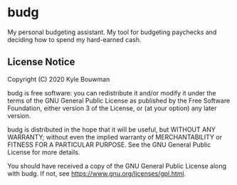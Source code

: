 # budg
My personal budgeting assistant. My tool for budgeting paychecks and deciding how to spend my hard-earned cash.

## License Notice
Copyright (C) 2020 Kyle Bouwman

budg is free software: you can redistribute it and/or modify
it under the terms of the GNU General Public License as published by
the Free Software Foundation, either version 3 of the License, or
(at your option) any later version.

budg is distributed in the hope that it will be useful,
but WITHOUT ANY WARRANTY; without even the implied warranty of
MERCHANTABILITY or FITNESS FOR A PARTICULAR PURPOSE.  See the
GNU General Public License for more details.

You should have received a copy of the GNU General Public License
along with budg.  If not, see <https://www.gnu.org/licenses/gpl.html>.
